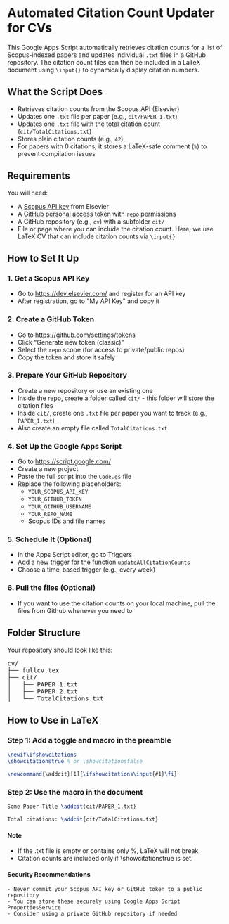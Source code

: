   # Automated Citation Count Updater for CVs

This Google Apps Script automatically retrieves citation counts for a list of Scopus-indexed papers and updates individual `.txt` files in a GitHub repository. The citation count files can then be included in a LaTeX document using `\input{}` to dynamically display citation numbers.

## What the Script Does

- Retrieves citation counts from the Scopus API (Elsevier)
- Updates one `.txt` file per paper (e.g., `cit/PAPER_1.txt`)
- Updates one `.txt` file with the total citation count (`cit/TotalCitations.txt`)
- Stores plain citation counts (e.g., `42`)
- For papers with 0 citations, it stores a LaTeX-safe comment (`%`) to prevent compilation issues

## Requirements

You will need:

- A [Scopus API key](https://dev.elsevier.com) from Elsevier
- A [GitHub personal access token](https://github.com/settings/tokens) with `repo` permissions
- A GitHub repository (e.g., `cv`) with a subfolder `cit/`
- File or page where you can include the citation count. Here, we use LaTeX CV that can include citation counts via `\input{}`

## How to Set It Up

### 1. Get a Scopus API Key

- Go to https://dev.elsevier.com/ and register for an API key
- After registration, go to "My API Key" and copy it

### 2. Create a GitHub Token

- Go to https://github.com/settings/tokens
- Click "Generate new token (classic)"
- Select the `repo` scope (for access to private/public repos)
- Copy the token and store it safely

### 3. Prepare Your GitHub Repository

- Create a new repository or use an existing one
- Inside the repo, create a folder called `cit/` - this folder will store the citation files
- Inside `cit/`, create one `.txt` file per paper you want to track (e.g., `PAPER_1.txt`)
- Also create an empty file called `TotalCitations.txt`

### 4. Set Up the Google Apps Script

- Go to https://script.google.com/
- Create a new project
- Paste the full script into the `Code.gs` file
- Replace the following placeholders:
  - `YOUR_SCOPUS_API_KEY`
  - `YOUR_GITHUB_TOKEN`
  - `YOUR_GITHUB_USERNAME`
  - `YOUR_REPO_NAME`
  - Scopus IDs and file names

### 5. Schedule It (Optional)

- In the Apps Script editor, go to Triggers
- Add a new trigger for the function `updateAllCitationCounts`
- Choose a time-based trigger (e.g., every week)

### 6. Pull the files (Optional)

- If you want to use the citation counts on your local machine, pull the files from Github whenever you need to

## Folder Structure

Your repository should look like this:

<pre>
cv/
├── fullcv.tex
├── cit/
│   ├── PAPER_1.txt
│   ├── PAPER_2.txt
│   └── TotalCitations.txt
</pre>

## How to Use in LaTeX

### Step 1: Add a toggle and macro in the preamble

```latex
\newif\ifshowcitations
\showcitationstrue % or \showcitationsfalse

\newcommand{\addcit}[1]{\ifshowcitations\input{#1}\fi}

```

### Step 2: Use the macro in the document

```latex
Some Paper Title \addcit{cit/PAPER_1.txt}
```

```latex
Total citations: \addcit{cit/TotalCitations.txt}
```

#### Note
- If the .txt file is empty or contains only %, LaTeX will not break.
- Citation counts are included only if \showcitationstrue is set.

#### Security Recommendations
	- Never commit your Scopus API key or GitHub token to a public repository
	- You can store these securely using Google Apps Script PropertiesService
	- Consider using a private GitHub repository if needed

